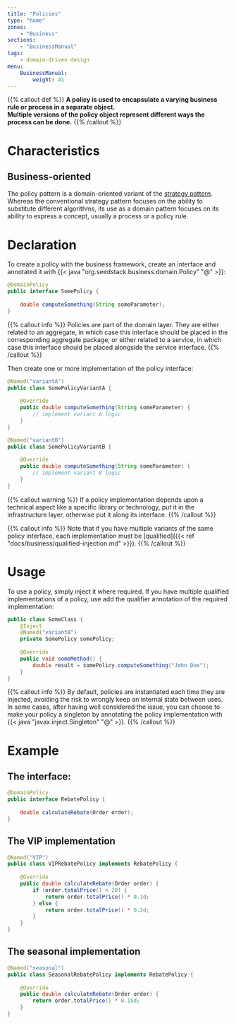 ```yaml
---
title: "Policies"
type: "home"
zones:
    - "Business"
sections:
    - "BusinessManual"
tags:
    - domain-driven design
menu:
    BusinessManual:
        weight: 41
---
```


{{% callout def %}}
**A policy is used to encapsulate a varying business rule or process in a separate object.<br>
Multiple versions of the policy object represent different ways the process can be done.**
{{% /callout %}}
<!--more-->

# Characteristics

## Business-oriented

The policy pattern is a domain-oriented variant of the [strategy pattern](https://en.wikipedia.org/wiki/Strategy_pattern).
Whereas the conventional strategy pattern focuses on the ability to substitute different algorithms, its use as a domain
pattern focuses on its ability to express a concept, usually a process or a policy rule.

# Declaration

To create a policy with the business framework, create an interface and annotated it with {{< java "org.seedstack.business.domain.Policy" "@" >}}:

```java
@DomainPolicy
public interface SomePolicy {
    
	double computeSomething(String someParameter);
}
```

{{% callout info %}}
Policies are part of the domain layer. They are either related to an aggregate, in which case this interface should be placed
in the corresponding aggregate package, or either related to a service, in which case this interface should be placed alongside
the service interface.
{{% /callout %}}

Then create one or more implementation of the policy interface:

```java
@Named("variantA")
public class SomePolicyVariantA {
    
    @Override
	public double computeSomething(String someParameter) {
	    // implement variant A logic
	}
}
```

```java
@Named("variantB")
public class SomePolicyVariantB {
    
    @Override
	public double computeSomething(String someParameter) {
	    // implement variant B logic
	}
}
```

{{% callout warning %}}
If a policy implementation depends upon a technical aspect like a specific library or technology, put it in the 
infrastructure layer, otherwise put it along its interface.
{{% /callout %}}

{{% callout info %}}
Note that if you have multiple variants of the same policy interface, each implementation must be [qualified]({{< ref "docs/business/qualified-injection.md" >}}). 
{{% /callout %}}

# Usage

To use a policy, simply inject it where required. If you have multiple qualified implementations of a policy, use add the
qualifier annotation of the required implementation:

```java
public class SomeClass {
    @Inject
    @Named("variantB")
    private SomePolicy somePolicy;
    
    @Override
	public void someMethod() {
	    double result = somePolicy.computeSomething("John Doe");
	}
}
```

{{% callout info %}}
By default, policies are instantiated each time they are injected, avoiding the risk to wrongly keep an internal state 
between uses. In some cases, after having well considered the issue, you can choose to make your policy a singleton by
annotating the policy implementation with {{< java "javax.inject.Singleton" "@" >}}.
{{% /callout %}}

# Example

## The interface:

```java
@DomainPolicy
public interface RebatePolicy {
    
    double calculateRebate(Order order);
}
```

## The VIP implementation

```java
@Named("VIP")
public class VIPRebatePolicy implements RebatePolicy {
    
    @Override
    public double calculateRebate(Order order) {
        if (order.totalPrice() < 20) {
            return order.totalPrice() * 0.1d;
        } else {
            return order.totalPrice() * 0.2d;
        }
    }
}
```

## The seasonal implementation

```java
@Named("seasonal")
public class SeasonalRebatePolicy implements RebatePolicy {
    
    @Override
    public double calculateRebate(Order order) {
        return order.totalPrice() * 0.15d;
    }
}
```
